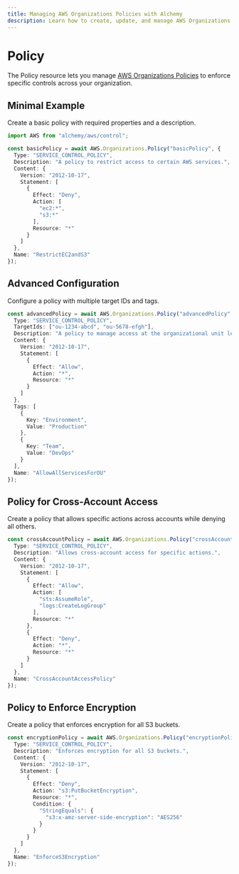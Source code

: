 ```yaml
---
title: Managing AWS Organizations Policies with Alchemy
description: Learn how to create, update, and manage AWS Organizations Policies using Alchemy Cloud Control.
---
```


# Policy

The Policy resource lets you manage [AWS Organizations Policies](https://docs.aws.amazon.com/organizations/latest/userguide/) to enforce specific controls across your organization.

## Minimal Example

Create a basic policy with required properties and a description.

```ts
import AWS from "alchemy/aws/control";

const basicPolicy = await AWS.Organizations.Policy("basicPolicy", {
  Type: "SERVICE_CONTROL_POLICY",
  Description: "A policy to restrict access to certain AWS services.",
  Content: {
    Version: "2012-10-17",
    Statement: [
      {
        Effect: "Deny",
        Action: [
          "ec2:*",
          "s3:*"
        ],
        Resource: "*"
      }
    ]
  },
  Name: "RestrictEC2andS3"
});
```

## Advanced Configuration

Configure a policy with multiple target IDs and tags.

```ts
const advancedPolicy = await AWS.Organizations.Policy("advancedPolicy", {
  Type: "SERVICE_CONTROL_POLICY",
  TargetIds: ["ou-1234-abcd", "ou-5678-efgh"],
  Description: "A policy to manage access at the organizational unit level.",
  Content: {
    Version: "2012-10-17",
    Statement: [
      {
        Effect: "Allow",
        Action: "*",
        Resource: "*"
      }
    ]
  },
  Tags: [
    {
      Key: "Environment",
      Value: "Production"
    },
    {
      Key: "Team",
      Value: "DevOps"
    }
  ],
  Name: "AllowAllServicesForOU"
});
```

## Policy for Cross-Account Access

Create a policy that allows specific actions across accounts while denying all others.

```ts
const crossAccountPolicy = await AWS.Organizations.Policy("crossAccountPolicy", {
  Type: "SERVICE_CONTROL_POLICY",
  Description: "Allows cross-account access for specific actions.",
  Content: {
    Version: "2012-10-17",
    Statement: [
      {
        Effect: "Allow",
        Action: [
          "sts:AssumeRole",
          "logs:CreateLogGroup"
        ],
        Resource: "*"
      },
      {
        Effect: "Deny",
        Action: "*",
        Resource: "*"
      }
    ]
  },
  Name: "CrossAccountAccessPolicy"
});
```

## Policy to Enforce Encryption

Create a policy that enforces encryption for all S3 buckets.

```ts
const encryptionPolicy = await AWS.Organizations.Policy("encryptionPolicy", {
  Type: "SERVICE_CONTROL_POLICY",
  Description: "Enforces encryption for all S3 buckets.",
  Content: {
    Version: "2012-10-17",
    Statement: [
      {
        Effect: "Deny",
        Action: "s3:PutBucketEncryption",
        Resource: "*",
        Condition: {
          "StringEquals": {
            "s3:x-amz-server-side-encryption": "AES256"
          }
        }
      }
    ]
  },
  Name: "EnforceS3Encryption"
});
```